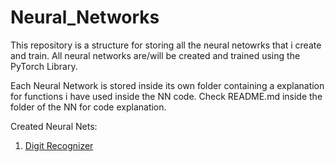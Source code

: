 
# Neural_Networks

This repository is a structure for storing all the neural netowrks that i create and train.
All neural networks are/will be created and trained using the PyTorch Library. 

Each Neural Network is stored inside its own folder containing a explanation for functions i have used inside the NN code.
Check README.md inside the folder of the NN for code explanation.

Created Neural Nets:
1. [Digit Recognizer](https://github.com)
